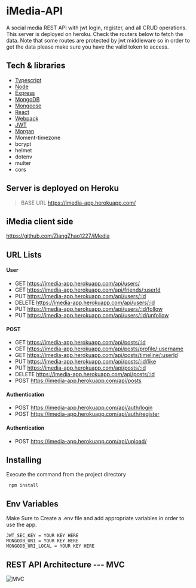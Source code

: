 # iMedia-API
A social media REST API with jwt login, register, and all CRUD operations. This server is deployed on heroku. Check the routers below to fetch the data. Note that some routes are protected by jwt middleware so in order to get the data please make sure you have the valid token to access.

## Tech & libraries

- [Typescript](https://www.typescriptlang.org/)
- [Node](https://nodejs.org/en/)
- [Express](https://expressjs.com/)
- [MongoDB](https://www.mongodb.com/)
- [Mongoose](https://mongoosejs.com/)
- [React](https://reactjs.org/)
- [Webpack](https://webpack.js.org/)
- [JWT](https://jwt.io/)
- [Morgan](https://www.npmjs.com/package/morgan)
- Moment-timezone
- bcrypt
- helmet
- dotenv
- multer
- cors

## Server is deployed on Heroku

> BASE URL
> https://imedia-app.herokuapp.com/

## iMedia client side

https://github.com/ZiangZhao1227/iMedia

## URL Lists
#### User
* GET https://imedia-app.herokuapp.com/api/users/
* GET https://imedia-app.herokuapp.com/api/friends/:userId
* PUT https://imedia-app.herokuapp.com/api/users/:id
* DELETE https://imedia-app.herokuapp.com/api/users/:id
* PUT https://imedia-app.herokuapp.com/api/users/:id/follow
* PUT https://imedia-app.herokuapp.com/api/users/:id/unfollow

#### POST
* GET https://imedia-app.herokuapp.com/api/posts/:id
* GET https://imedia-app.herokuapp.com/api/posts/profile/:username
* GET https://imedia-app.herokuapp.com/api/posts/timeline/:userId
* PUT https://imedia-app.herokuapp.com/api/posts/:id/like
* PUT https://imedia-app.herokuapp.com/api/posts/:id
* DELETE https://imedia-app.herokuapp.com/api/posts/:id
* POST https://imedia-app.herokuapp.com/api/posts

#### Authentication
* POST https://imedia-app.herokuapp.com/api/auth/login
* POST https://imedia-app.herokuapp.com/api/auth/register


#### Authentication
* POST https://imedia-app.herokuapp.com/api/upload/

## Installing

Execute the command from the project directory

```
 npm install
```

## Env Variables

Make Sure to Create a .env file and add appropriate variables in order to use the app.

```
JWT_SEC_KEY = YOUR KEY HERE
MONGODB_URI = YOUR KEY HERE
MONGODB_URI_LOCAL = YOUR KEY HERE
```

## REST API Architecture --- MVC

![MVC](https://user-images.githubusercontent.com/56063269/160848070-85fa0c23-3173-4ac5-8c0c-d7e89b5b1a23.jpeg)
